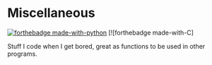 # Miscellaneous

[![forthebadge made-with-python](http://ForTheBadge.com/images/badges/made-with-python.svg)](https://www.python.org/)
[![forthebadge made-with-C]

Stuff I code when I get bored, great as functions to be used in other programs.
